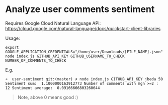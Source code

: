 # Analyze user comments sentiment

Requires Google Cloud Natural Language API: https://cloud.google.com/natural-language/docs/quickstart-client-libraries

Usage:

```
export GOOGLE_APPLICATION_CREDENTIALS="/home/user/Downloads/[FILE_NAME].json"
node index.js GITHUB_API_KEY GITHUB_USERNAME_TO_CHECK NUMBER_OF_COMMENTS_TO_CHECK
```

E.g.

```
➜  user-sentiment git:(master) ✗ node index.js GITHUB_API_KEY jbeda 50
Sentiment sum:  1.1000000163912773 Number of comments with mgn >=2 :  12 Sentiment average:  0.09166666803260644
```

> Note, above 0 means good :)
